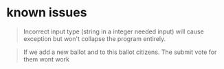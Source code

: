# known issues

> Incorrect input type (string in a integer needed input) will cause exception but  won't collapse the program entirely.

> If we add a new ballot and to this ballot citizens. The submit vote for them wont work

